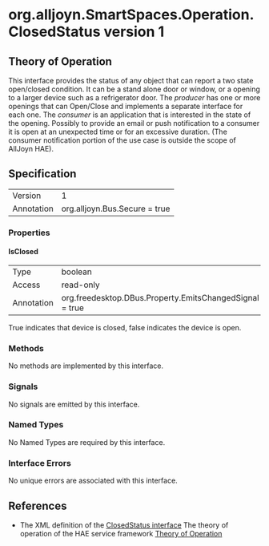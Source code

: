 # org.alljoyn.SmartSpaces.Operation.ClosedStatus version 1

## Theory of Operation


This interface provides the status of any object that can report a two state 
open/closed condition.  It can be a stand alone door or window, or a opening to
a larger device such as a refrigerator door.
The _producer_ has one or more openings that can Open/Close and implements a 
separate interface for each one.  The _consumer_ is an application that is 
interested in the state of the opening.  Possibly to provide an email or push 
notification to a consumer it is open at an unexpected time or for an excessive 
duration.  (The consumer notification portion of the use case is outside the 
scope of AllJoyn HAE).

## Specification

|                       |                                                                       |
|-----------------------|-----------------------------------------------------------------------|
| Version               | 1                                                                     |
| Annotation            | org.alljoyn.Bus.Secure = true                                         |

### Properties

#### IsClosed

|                       |                                                                       |
|-----------------------|-----------------------------------------------------------------------|
| Type                  | boolean                                                               |
| Access                | read-only                                                             |
| Annotation            | org.freedesktop.DBus.Property.EmitsChangedSignal = true               |

True indicates that device is closed, false indicates the device is open.  

### Methods

No methods are implemented by this interface.

### Signals

No signals are emitted by this interface.

### Named Types

No Named Types are required by this interface.

### Interface Errors

No unique errors are associated with this interface.

## References

* The XML definition of the [ClosedStatus interface](ClosedStatus-v1.xml)
The theory of operation of the HAE service framework [Theory of Operation](/org.alljoyn.SmartSpaces/theory-of-operation-v1)


